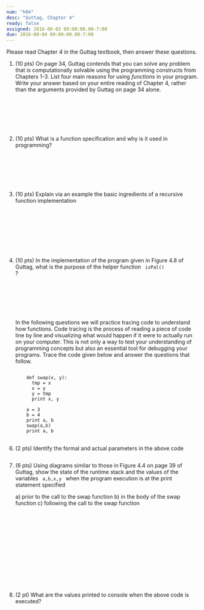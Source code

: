 ```yaml
---
num: "h04"
desc: "Guttag, Chapter 4"
ready: false
assigned: 2016-08-03 09:00:00.00-7:00
due: 2016-08-04 09:00:00.00-7:00
---
```



Please read Chapter 4 in the Guttag textbook, then answer these questions.

<ol>

<li markdown="1" style="margin-bottom:8em;">

(10 pts) On page 34, Guttag contends that you can solve any problem that is computationally solvable using the programming constructs from Chapters 1-3. List four main reasons for using *functions* in your program. Write your answer based on your entire reading of Chapter 4, rather than the arguments provided by Guttag on page 34 alone.

</li>



<li markdown="1" style="margin-bottom:8em;">

(10 pts) What is a function specification and why is it used in programming?

</li>


<li markdown="1" style="margin-bottom:10em;" >

(10 pts) Explain via an example the basic ingredients of a recursive function implementation

</li>


<li markdown="1" style="margin-bottom:8em;" >

(10 pts) In the implementation of the program given in Figure 4.8 of Guttag, what is the purpose of the helper function <code> isPal() </code>? 

</li>


<li markdown="1" style="list-style-type: none" class = "page-break-before" >
In the following questions we will practice tracing code to understand how functions. Code tracing is the process of reading a piece of code line by line and visualizing what would happen if it were to actually run on your computer. This is not only a way to test your understanding of programming concepts but also an essential tool for debugging your programs. Trace the code given below and answer the questions that follow.

<pre>
<code> 
    def swap(x, y):
      tmp = x
      x = y
      y = tmp
      print x, y

    a = 3
    b = 4
    print a, b
    swap(a,b)
    print a, b
</code>
</pre>
</li>



<li markdown="2" style="margin-bottom:2em;">
 (2 pts) Identify the formal and actual parameters in the above code
</li>

<li markdown="2" style="margin-bottom:16em;">
(6 pts) Using diagrams similar to those in Figure 4.4 on page 39 of Guttag, show the state of the runtime stack and the values of the variables <code> a,b,x,y </code> when the program execution is at the print statement specified 

a) prior to the call to the swap function
b) in the body of the swap function 
c) following the call to the swap function

</li>


<li markdown="2" style="margin-bottom:8em;">
(2 pt) What are the values printed to console when the above code is executed? 
</li>



</ol>
